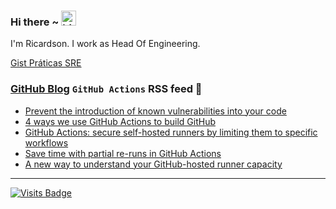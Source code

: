 ### Hi there ~ <img src="https://user-images.githubusercontent.com/1303154/88677602-1635ba80-d120-11ea-84d8-d263ba5fc3c0.gif" width="24px" alt="hi">

I'm Ricardson. I work as Head Of Engineering.

[Gist Práticas SRE](https://gist.github.com/r1w1s1/1ca63e1afb467410ddbb9081214a51ac)

### [GitHub Blog](https://github.blog/) `GitHub Actions` RSS feed 📖

<!--START_SECTION:feed-->
* [Prevent the introduction of known vulnerabilities into your code](https:&#x2F;&#x2F;github.blog&#x2F;2022-04-06-prevent-introduction-known-vulnerabilities-into-your-code&#x2F;)
* [4 ways we use GitHub Actions to build GitHub](https:&#x2F;&#x2F;github.blog&#x2F;2022-04-05-4-ways-we-use-github-actions-to-build-github&#x2F;)
* [GitHub Actions: secure self-hosted runners by limiting them to specific workflows](https:&#x2F;&#x2F;github.blog&#x2F;2022-03-23-github-actions-secure-self-hosted-runners-specific-workflows&#x2F;)
* [Save time with partial re-runs in GitHub Actions](https:&#x2F;&#x2F;github.blog&#x2F;2022-03-16-save-time-partial-re-runs-github-actions&#x2F;)
* [A new way to understand your GitHub-hosted runner capacity](https:&#x2F;&#x2F;github.blog&#x2F;2022-02-23-new-way-understand-github-hosted-runner-capacity&#x2F;)
<!--END_SECTION:feed-->

---------

[![Visits Badge](https://badges.pufler.dev/visits/r1w1s1/r1w1s1)](https://badges.pufler.dev)


<!--
**r1williams/r1williams** is a ✨ _special_ ✨ repository because its `README.md` (this file) appears on your GitHub profile.


